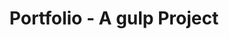 ---
title: Portfolio - A gulp Project
description: A static site generated by gulp for my portfolio
type: project
---